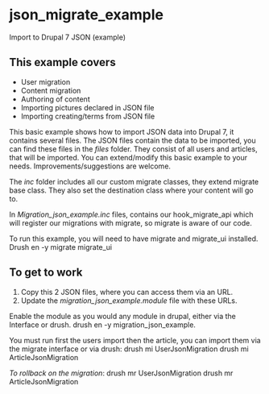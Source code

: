 # json_migrate_example
Import to Drupal 7 JSON (example)

## This example covers
* User migration
* Content migration
* Authoring of content
* Importing pictures declared in JSON file
* Importing creating/terms from JSON file

This basic example shows how to import JSON data into Drupal 7, it contains several files.
The JSON files contain the data to be imported, you can find these files in the *files* folder. They consist of all users and articles,
that will be imported. You can extend/modify this basic example to your needs.
Improvements/suggestions are welcome.

The *inc* folder includes all our custom migrate classes, they extend migrate base class.
They also set the destination class where your content will go to.

In *Migration_json_example.inc* files, contains our hook_migrate_api which will register our migrations with migrate,
so migrate is aware of our code.

To run this example, you will need to have migrate and migrate_ui installed.
Drush en -y migrate migrate_ui

## To get to work
1. Copy this 2 JSON files, where you can access them via an URL.
2. Update the *migration_json_example.module* file with these URLs.

Enable the module as you would any module in drupal, either via the Interface or drush.
drush en -y migration_json_example.

You must run first the users import then the article, you can import them via the migrate interface or via drush:
drush mi UserJsonMigration
drush mi ArticleJsonMigration

*To rollback on the migration*:
drush mr UserJsonMigration
drush mr ArticleJsonMigration







